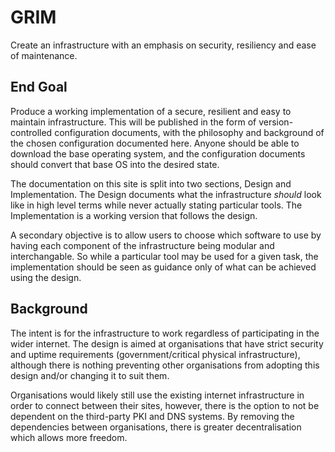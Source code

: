 # GRIM

Create an infrastructure with an emphasis on security, resiliency and ease of maintenance. 

## End Goal

Produce a working implementation of a secure, resilient and easy to maintain infrastructure. This will be published in the form of version-controlled configuration documents, with the philosophy and background of the chosen configuration documented here. Anyone should be able to download the base operating system, and the configuration documents should convert that base OS into the desired state. 

The documentation on this site is split into two sections, Design and Implementation. The Design documents what the infrastructure *should* look like in high level terms while never actually stating particular tools. The Implementation is a working version that follows the design.

A secondary objective is to allow users to choose which software to use by having each component of the infrastructure being modular and interchangable. So while a particular tool may be used for a given task, the implementation should be seen as guidance only of what can be achieved using the design.


## Background

The intent is for the infrastructure to work regardless of participating in the wider internet. The design is aimed at organisations that have strict security and uptime requirements (government/critical physical infrastructure), although there is nothing preventing other organisations from adopting this design and/or changing it to suit them.

Organisations would likely still use the existing internet infrastructure in order to connect between their sites, however, there is the option to not be dependent on the third-party PKI and DNS systems. By removing the dependencies between organisations, there is greater decentralisation which allows more freedom. 

[infrastructures.org]: http://www.infrastructures.org
[Bootstrapping an Infrastructure]: http://www.infrastructures.org/papers/bootstrap/bootstrap.html
[Why Order Matters: Turing Equivalence in Automated Systems Administration]: http://www.infrastructures.org/papers/turing/turing.html